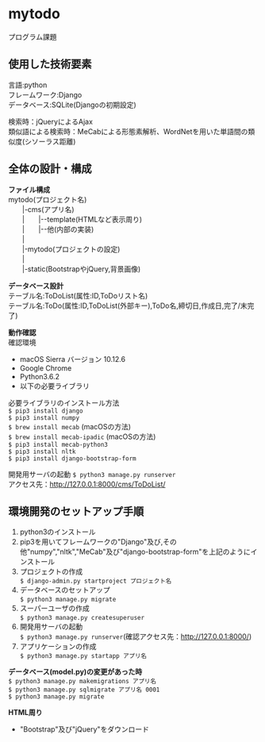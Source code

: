 # mytodo
プログラム課題
## 使用した技術要素
言語:python  
フレームワーク:Django  
データベース:SQLite(Djangoの初期設定)  

検索時：jQueryによるAjax  
類似語による検索時：MeCabによる形態素解析、WordNetを用いた単語間の類似度(シソーラス距離)

## 全体の設計・構成
**ファイル構成**   
mytodo(プロジェクト名)  
　　|-cms(アプリ名)  
　　|　　|--template(HTMLなど表示周り)  
　　|　　|--他(内部の実装)  
　　|  
　　|-mytodo(プロジェクトの設定)  
　　|  
　　|-static(BootstrapやjQuery,背景画像)  

**データベース設計**  
テーブル名:ToDoList(属性:ID,ToDoリスト名)  
テーブル名:ToDo(属性:ID,ToDoList(外部キー),ToDo名,締切日,作成日,完了/末完了)  

**動作確認**  
確認環境
* macOS Sierra バージョン 10.12.6
* Google Chrome
* Python3.6.2
* 以下の必要ライブラリ

必要ライブラリのインストール方法  
    `$ pip3 install django`  
    `$ pip3 install numpy`  
    `$ brew install mecab` (macOSの方法)  
    `$ brew install mecab-ipadic` (macOSの方法)  
    `$ pip3 install mecab-python3`  
    `$ pip3 install nltk`  
    `$ pip3 install django-bootstrap-form`  

開発用サーバの起動
`$ python3 manage.py runserver`  
アクセス先：http://127.0.0.1:8000/cms/ToDoList/

## 環境開発のセットアップ手順
1. python3のインストール
2. pip3を用いてフレームワークの"Django"及び,その他"numpy","nltk","MeCab"及び"django-bootstrap-form"を上記のようにインストール
3. プロジェクトの作成  
`$ django-admin.py startproject プロジェクト名`
4. データベースのセットアップ  
`$ python3 manage.py migrate`
5. スーパーユーザの作成  
`$ python3 manage.py createsuperuser`
6. 開発用サーバの起動  
`$ python3 manage.py runserver`(確認アクセス先：http://127.0.0.1:8000/)
7. アプリケーションの作成  
`$ python3 manage.py startapp アプリ名`

**データベース(model.py)の変更があった時**  
    `$ python3 manage.py makemigrations アプリ名`  
    `$ python3 manage.py sqlmigrate アプリ名 0001`  
    `$ python3 manage.py migrate`  

**HTML周り**
* "Bootstrap"及び"jQuery"をダウンロード

